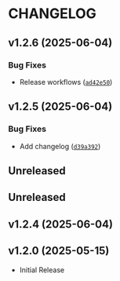 # CHANGELOG

<!-- version list -->

## v1.2.6 (2025-06-04)

### Bug Fixes

- Release workflows
  ([`ad42e50`](https://github.com/aryvini/railtemp/commit/ad42e50e1b9cea5077e5fdaf3e73877dc0c6a8f2))


## v1.2.5 (2025-06-04)

### Bug Fixes

- Add changelog
  ([`d39a392`](https://github.com/aryvini/railtemp/commit/d39a3925dcdbab87b6bd33451969c45cf991b731))


## Unreleased


## Unreleased


## v1.2.4 (2025-06-04)


## v1.2.0 (2025-05-15)

- Initial Release
